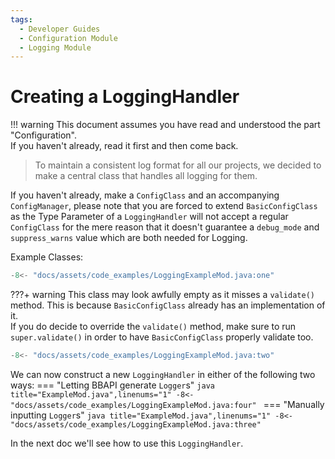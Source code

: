 ```yaml
---
tags:
  - Developer Guides
  - Configuration Module
  - Logging Module
---
```

# Creating a LoggingHandler

!!! warning
    This document assumes you have read and understood the part "Configuration".  
    If you haven't already, read it first and then come back.

> To maintain a consistent log format for all our projects, we decided to make a central class that handles all logging for them.

If you haven't already, make a `ConfigClass` and an accompanying `ConfigManager`, 
please note that you are forced to extend `BasicConfigClass` as the Type Parameter of a `LoggingHandler` 
will not accept a regular `ConfigClass` for the mere reason that it doesn't guarantee a `debug_mode` and `suppress_warns` value which are both needed for Logging.

Example Classes:
```java title="LoggingExample.java",linenums="1"
-8<- "docs/assets/code_examples/LoggingExampleMod.java:one"
```
???+ warning
    This class may look awfully empty as it misses a `validate()` method. This is because `BasicConfigClass` already has an implementation of it.  
    If you do decide to override the `validate()` method, make sure to run `super.validate()` in order to have `BasicConfigClass` properly validate too.
```java title="ExampleMod.java",linenums="1"
-8<- "docs/assets/code_examples/LoggingExampleMod.java:two"
```

We can now construct a new `LoggingHandler` in either of the following two ways:
=== "Letting BBAPI generate `Logger`s"
    ```java title="ExampleMod.java",linenums="1"
    -8<- "docs/assets/code_examples/LoggingExampleMod.java:four"
    ```
=== "Manually inputting `Logger`s"
    ```java title="ExampleMod.java",linenums="1"
    -8<- "docs/assets/code_examples/LoggingExampleMod.java:three"
    ```

In the next doc we'll see how to use this `LoggingHandler`.